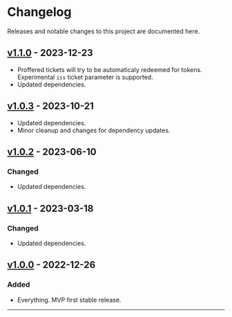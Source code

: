 # Changelog

Releases and notable changes to this project are documented here.

## [v1.1.0] - 2023-12-23

- Proffered tickets will try to be automaticaly redeemed for tokens.  Experimental `iss` ticket parameter is supported.
- Updated dependencies.

## [v1.0.3] - 2023-10-21

- Updated dependencies.
- Minor cleanup and changes for dependency updates.

## [v1.0.2] - 2023-06-10

### Changed

- Updated dependencies.

## [v1.0.1] - 2023-03-18

### Changed

- Updated dependencies.

## [v1.0.0] - 2022-12-26

### Added

- Everything.  MVP first stable release.

---

[Unreleased]: https://git.squeep.com/?p=squeep-indie-auther;a=commitdiff;h=HEAD;hp=v1.1.0
[v1.1.0]: https://git.squeep.com/?p=squeep-indie-auther;a=commitdiff;h=v1.1.0;hp=v1.0.3
[v1.0.3]: https://git.squeep.com/?p=squeep-indie-auther;a=commitdiff;h=v1.0.3;hp=v1.0.2
[v1.0.2]: https://git.squeep.com/?p=squeep-indie-auther;a=commitdiff;h=v1.0.2;hp=v1.0.1
[v1.0.1]: https://git.squeep.com/?p=squeep-indie-auther;a=commitdiff;h=v1.0.1;hp=v1.0.0
[v1.0.0]: https://git.squeep.com/?p=squeep-indie-auther;a=commitdiff;h=v1.0.0;hp=v0.0.0
